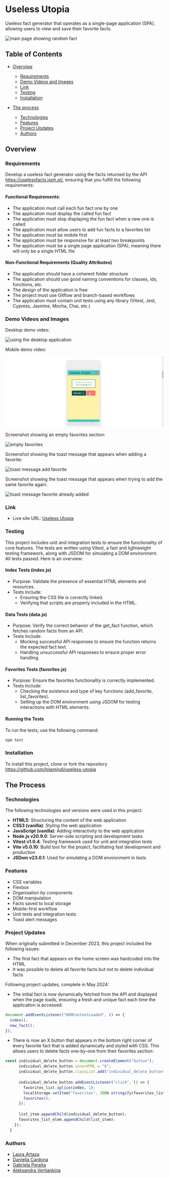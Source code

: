 # Useless Utopia

Useless fact generator that operates as a single-page application (SPA), allowing users to view and save their favorite facts. 

![main page showing random fact](assets/readme/title-image.png)

## Table of Contents

- [Overview](#overview)
  - [Requirements](#requirements)
  - [Demo Videos and Images](#demo-videos-and-images)
  - [Link](#link)
  - [Testing](#testing)
  - [Installation](#installation)

- [The process](#the-process)
  - [Technologies](#technologies)
  - [Features](#features)
  - [Project Updates](#project-updates)
  - [Authors](#authors)

## Overview

### Requirements

Develop a useless fact generator using the facts returned by the API https://uselessfacts.jsph.pl/, ensuring that you fulfill the following requirements:

#### Functional Requirements:
- The application must call each fun fact one by one
- The application must display the called fun fact
- The application must stop displaying the fun fact when a new one is called
- The application must allow users to add fun facts to a favorites list
- The application must be mobile first
- The application must be responsive for at least two breakpoints
- The application must be a single page application (SPA), meaning there will only be a single HTML file

#### Non-Functional Requirements (Quality Attributes)
- The application should have a coherent folder structure
- The application should use good naming conventions for classes, ids, functions, etc.
- The design of the application is free
- The project must use Gitflow and branch-based workflows
- The application must contain unit tests using any library (Vitest, Jest, Cypress, Jasmine, Mocha, Chai, etc.)

### Demo Videos and Images

Desktop demo video:

![using the desktop application](assets/readme/useless-utopia-video.gif)

Mobile demo video:

![using the mobile application](assets/readme/mobile-video.gif)

Screenshot showing an empty favorites section:

![empty favorites](assets/readme/no-faves-yet.png)

Screenshot showing the toast message that appears when adding a favorite:

![toast message add favorite](assets/readme/toast-message-add.png)

Screenshot showing the toast message that appears when trying to add the same favorite again:

![toast message favorite already added](assets/readme/toast-message-repeat.png)

### Link 

- Live site URL: [Useless Utopia](https://useless-utopia.vercel.app/)


### Testing

This project includes unit and integration tests to ensure the functionality of core features. The tests are written using Vitest, a fast and lightweight testing framework, along with JSDOM for simulating a DOM environment. All tests passed. Here is an overview:

#### Index Tests (index.js)
- Purpose: Validate the presence of essential HTML elements and resources.
- Tests Include:
  - Ensuring the CSS file is correctly linked.
  - Verifying that scripts are properly included in the HTML.

#### Data Tests (data.js)
- Purpose: Verify the correct behavior of the get_fact function, which fetches random facts from an API.
- Tests Include:
  - Mocking successful API responses to ensure the function returns the expected fact text.
  - Handling unsuccessful API responses to ensure proper error handling.

#### Favorites Tests (favorites.js)
- Purpose: Ensure the favorites functionality is correctly implemented.
- Tests Include:
  - Checking the existence and type of key functions (add_favorite, list_favorites).
  - Setting up the DOM environment using JSDOM for testing interactions with HTML elements.

#### Running the Tests
To run the tests, use the following command:

```bash
npm test  
```   

### Installation 

To install this project, clone or fork the repository https://github.com/lolamindi/useless-utopia 


## The Process 

### Technologies

The following technologies and versions were used in this project:

- **HTML5**: Structuring the content of the web application
- **CSS3 (vanilla)**: Styling the web application
- **JavaScript (vanilla)**: Adding interactivity to the web application
- **Node.js v20.9.0**: Server-side scripting and development tasks
- **Vitest v1.0.4**: Testing framework used for unit and integration tests
- **Vite v5.0.10**: Build tool for the project, facilitating fast development and production 
- **JSDom v23.0.1**: Used for simulating a DOM environment in tests

### Features 

- CSS variables 
- Flexbox
- Organisation by components 
- DOM manipulation
- Facts saved to local storage
- Mobile-first workflow
- Unit tests and integration tests
- Toast alert messages

### Project Updates 

When originally submitted in December 2023, this project included the following issues:
- The first fact that appears on the home screen was hardcoded into the HTML
- It was possible to delete all favorite facts but not to delete individual facts

Following project updates, complete in May 2024:
- The initial fact is now dynamically fetched from the API and displayed when the page loads, ensuring a fresh and unique fact each time the application is accessed:

```javascript
document.addEventListener("DOMContentLoaded", () => {
  index();
  new_fact();
});
```

- There is now an X button that appears in the bottom right corner of every favorite fact that is added dynamically and styled with CSS. This allows users to delete facts one-by-one from their favorites section:

```javascript
const individual_delete_button = document.createElement("button");
      individual_delete_button.innerHTML = "X";
      individual_delete_button.classList.add("individual_delete_button");

      individual_delete_button.addEventListener("click", () => {
        favorites_list.splice(index, 1);
        localStorage.setItem("favorites", JSON.stringify(favorites_list));
        favorites(); 
      });

      list_item.appendChild(individual_delete_button);
      favorites_list_elem.appendChild(list_item);
    });
  }
  ```

  ### Authors

  - [Laura Artaza](https://github.com/lolamindi)
  - [Daniella Cardona](https://github.com/dani-cp)
  - [Gabriela Peralta](https://github.com/jfpaes6453) 
  - [Aleksandra Vertiankina](https://github.com/kametazin)
